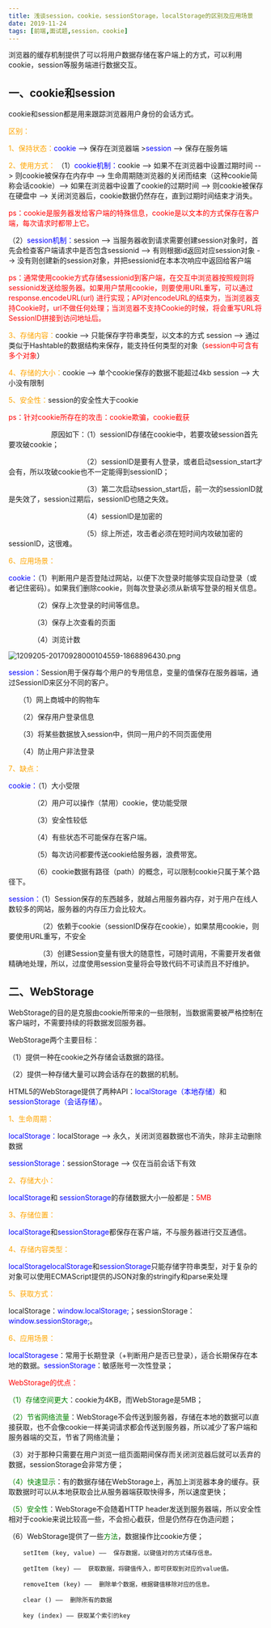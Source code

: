 ```yaml
---
title: 浅谈session，cookie，sessionStorage，localStorage的区别及应用场景
date: 2019-11-24
tags: [前端,面试题,session，cookie]
---
```

浏览器的缓存机制提供了可以将用户数据存储在客户端上的方式，可以利用cookie，session等服务端进行数据交互。

<!-- more -->

## 一、cookie和session

cookie和session都是用来跟踪浏览器用户身份的会话方式。

<font color=orange>区别：</font>

<font color=orange>1、保持状态：</font><font color=blue>cookie</font> --> 保存在浏览器端   ><font color=blue>session</font> --> 保存在服务端

<font color=orange>2、使用方式：</font>
（1）<font color=blue>cookie机制：</font>cookie --> 如果不在浏览器中设置过期时间 --> 则cookie被保存在内存中 --> 生命周期随浏览器的关闭而结束（这种cookie简称会话cookie）--> 如果在浏览器中设置了cookie的过期时间 --> 则cookie被保存在硬盘中 --> 关闭浏览器后，cookie数据仍然存在，直到过期时间结束才消失。

<font color=red>ps：cookie是服务器发给客户端的特殊信息，cookie是以文本的方式保存在客户端，每次请求时都带上它。</font>

（2）<font color=blue>session机制：</font>session --> 当服务器收到请求需要创建session对象时，首先会检查客户端请求中是否包含sessionid --> 有则根据id返回对应session对象 --> 没有则创建新的session对象，并把sessionid在本本次响应中返回给客户端

<font color=red>ps：通常使用cookie方式存储sessionid到客户端，在交互中浏览器按照规则将sessionid发送给服务器。如果用户禁用cookie，则要使用URL重写，可以通过response.encodeURL(url) 进行实现；API对encodeURL的结束为，当浏览器支持Cookie时，url不做任何处理；当浏览器不支持Cookie的时候，将会重写URL将SessionID拼接到访问地址后。</font>

<font color=orange>3、存储内容：</font>cookie --> 只能保存字符串类型，以文本的方式    session --> 通过类似于Hashtable的数据结构来保存，能支持任何类型的对象（<font color=red>session中可含有多个对象</font>）

<font color=orange>4、存储的大小：</font>cookie --> 单个cookie保存的数据不能超过4kb    session --> 大小没有限制

<font color=orange>5、安全性：</font>session的安全性大于cookie

<font color=red>ps：针对cookie所存在的攻击：cookie欺骗，cookie截获</font>

　　　　　　原因如下：（1）sessionID存储在cookie中，若要攻破session首先要攻破cookie；

　　　　　　　　　　　（2）sessionID是要有人登录，或者启动session_start才会有，所以攻破cookie也不一定能得到sessionID；

　　　　　　　　　　　（3）第二次启动session_start后，前一次的sessionID就是失效了，session过期后，sessionID也随之失效。

　　　　　　　　　　　（4）sessionID是加密的

　　　　　　　　　　　（5）综上所述，攻击者必须在短时间内攻破加密的sessionID，这很难。

<font color=orange>6、应用场景：</font>

<font color=blue>cookie：</font>（1）判断用户是否登陆过网站，以便下次登录时能够实现自动登录（或者记住密码）。如果我们删除cookie，则每次登录必须从新填写登录的相关信息。

　　　　（2）保存上次登录的时间等信息。

　　　　（3）保存上次查看的页面

　　　　（4）浏览计数

![1209205-20170928000104559-1868896430.png](https://i.loli.net/2019/09/24/xRPYNfETenkL2uB.png)

<font color=blue>session：</font>Session用于保存每个用户的专用信息，变量的值保存在服务器端，通过SessionID来区分不同的客户。

　　（1）网上商城中的购物车

　　（2）保存用户登录信息

　　（3）将某些数据放入session中，供同一用户的不同页面使用

　　（4）防止用户非法登录

<font color=orange>7、缺点：</font>

<font color=blue>cookie：</font>（1）大小受限

　　　　（2）用户可以操作（禁用）cookie，使功能受限

　　　　（3）安全性较低

　　　　（4）有些状态不可能保存在客户端。

　　　　（5）每次访问都要传送cookie给服务器，浪费带宽。

　　　　（6）cookie数据有路径（path）的概念，可以限制cookie只属于某个路径下。

<font color=blue>session：</font>（1）Session保存的东西越多，就越占用服务器内存，对于用户在线人数较多的网站，服务器的内存压力会比较大。

　　　　 （2）依赖于cookie（sessionID保存在cookie），如果禁用cookie，则要使用URL重写，不安全

　　　　 （3）创建Session变量有很大的随意性，可随时调用，不需要开发者做精确地处理，所以，过度使用session变量将会导致代码不可读而且不好维护。

## 二、WebStorage

WebStorage的目的是克服由cookie所带来的一些限制，当数据需要被严格控制在客户端时，不需要持续的将数据发回服务器。

WebStorage两个主要目标：

（1）提供一种在cookie之外存储会话数据的路径。

（2）提供一种存储大量可以跨会话存在的数据的机制。

HTML5的WebStorage提供了两种API：<font color=blue>localStorage（本地存储）</font>和<font color=blue> sessionStorage（会话存储）</font>。

<font color=orange>1、生命周期：</font>

<font color=blue>localStorage：</font>localStorage --> 永久，关闭浏览器数据也不消失，除非主动删除数据

<font color=blue>sessionStorage：</font>sessionStorage --> 仅在当前会话下有效 

<font color=orange>2、存储大小：</font>

<font color=blue>localStorage</font>和 <font color=blue>sessionStorage</font>的存储数据大小一般都是：<font color=red>5MB</font>

<font color=orange>3、存储位置：</font>

<font color=blue>localStorage</font>和<font color=blue>sessionStorage</font>都保存在客户端，不与服务器进行交互通信。

<font color=orange>4、存储内容类型：</font>

<font color=blue>localStoragelocalStorage</font>和<font color=blue>sessionStorage</font>只能存储字符串类型，对于复杂的对象可以使用ECMAScript提供的JSON对象的stringify和parse来处理

<font color=orange>5、获取方式：</font>

localStorage：<font color=blue>window.localStorage;</font>；sessionStorage：<font color=blue>window.sessionStorage;</font>。

<font color=orange>6、应用场景：</font>

<font color=blue>localStoragese</font>：常用于长期登录（+判断用户是否已登录），适合长期保存在本地的数据。<font color=blue>sessionStorage</font>：敏感账号一次性登录；

<font color=red>WebStorage的优点：</font>

<font color=green>（1）存储空间更大</font>：cookie为4KB，而WebStorage是5MB；

<font color=green>（2）节省网络流量</font>：WebStorage不会传送到服务器，存储在本地的数据可以直接获取，也不会像cookie一样美词请求都会传送到服务器，所以减少了客户端和服务器端的交互，节省了网络流量；

（3）对于那种只需要在用户浏览一组页面期间保存而关闭浏览器后就可以丢弃的数据，sessionStorage会非常方便；

<font color=green>（4）快速显示</font>：有的数据存储在WebStorage上，再加上浏览器本身的缓存。获取数据时可以从本地获取会比从服务器端获取快得多，所以速度更快；

<font color=green>（5）安全性</font>：WebStorage不会随着HTTP header发送到服务器端，所以安全性相对于cookie来说比较高一些，不会担心截获，但是仍然存在伪造问题；

（6）WebStorage提供了一些<font color=green>方法</font>，数据操作比cookie方便；

        setItem (key, value) ——  保存数据，以键值对的方式储存信息。

        getItem (key) ——  获取数据，将键值传入，即可获取到对应的value值。

        removeItem (key) ——  删除单个数据，根据键值移除对应的信息。

        clear () ——  删除所有的数据

        key (index) —— 获取某个索引的key
